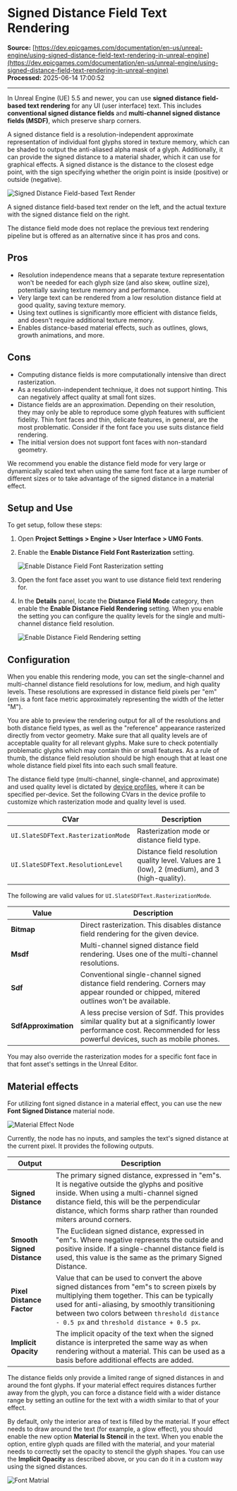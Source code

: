 # Signed Distance Field Text Rendering

**Source:** [https://dev.epicgames.com/documentation/en-us/unreal-engine/using-signed-distance-field-text-rendering-in-unreal-engine](https://dev.epicgames.com/documentation/en-us/unreal-engine/using-signed-distance-field-text-rendering-in-unreal-engine)  
**Processed:** 2025-06-14 17:00:52

---

In Unreal Engine (UE) 5.5 and newer, you can use **signed distance field-based text rendering** for any UI (user interface) text. This includes **conventional signed distance fields** and **multi-channel signed distance fields (MSDF)**, which preserve sharp corners.

A signed distance field is a resolution-independent approximate representation of individual font glyphs stored in texture memory, which can be shaded to output the anti-aliased alpha mask of a glyph. Additionally, it can provide the signed distance to a material shader, which it can use for graphical effects. A signed distance is the distance to the closest edge point, with the sign specifying whether the origin point is inside (positive) or outside (negative).

![Signed Distance Field-based Text Render](https://d1iv7db44yhgxn.cloudfront.net/documentation/images/58d08abf-0c1e-4ea3-88ef-43c2678597fd/sdf-text-render.png)

A signed distance field-based text render on the left, and the actual texture with the signed distance field on the right.

The distance field mode does not replace the previous text rendering pipeline but is offered as an alternative since it has pros and cons.

## Pros

-   Resolution independence means that a separate texture representation won't be needed for each glyph size (and also skew, outline size), potentially saving texture memory and performance.
-   Very large text can be rendered from a low resolution distance field at good quality, saving texture memory.
-   Using text outlines is significantly more efficient with distance fields, and doesn't require additional texture memory.
-   Enables distance-based material effects, such as outlines, glows, growth animations, and more.

## Cons

-   Computing distance fields is more computationally intensive than direct rasterization.
-   As a resolution-independent technique, it does not support hinting. This can negatively affect quality at small font sizes.
-   Distance fields are an approximation. Depending on their resolution, they may only be able to reproduce some glyph features with sufficient fidelity. Thin font faces and thin, delicate features, in general, are the most problematic. Consider if the font face you use suits distance field rendering.
-   The initial version does not support font faces with non-standard geometry.

We recommend you enable the distance field mode for very large or dynamically scaled text when using the same font face at a large number of different sizes or to take advantage of the signed distance in a material effect.

## Setup and Use

To get setup, follow these steps:

1.  Open **Project Settings > Engine > User Interface > UMG Fonts**.
    
2.  Enable the **Enable Distance Field Font Rasterization** setting.
    
    ![ Enable Distance Field Font Rasterization setting](https://d1iv7db44yhgxn.cloudfront.net/documentation/images/70752605-f4f8-4eb6-a1a8-a4708f632928/enable-distance-field-font-rasterization.png)
3.  Open the font face asset you want to use distance field text rendering for.
    
4.  In the **Details** panel, locate the **Distance Field Mode** category, then enable the **Enable Distance Field Rendering** setting. When you enable the setting you can configure the quality levels for the single and multi-channel distance field resolution.
    
    ![Enable Distance Field Rendering setting](https://d1iv7db44yhgxn.cloudfront.net/documentation/images/b7ab6bf5-2aa4-49f5-a604-2f5e3b5183ed/enable-distance-field-rendering-setting.png)

## Configuration

When you enable this rendering mode, you can set the single-channel and multi-channel distance field resolutions for low, medium, and high quality levels. These resolutions are expressed in distance field pixels per "em" (em is a font face metric approximately representing the width of the letter "M").

You are able to preview the rendering output for all of the resolutions and both distance field types, as well as the "reference" appearance rasterized directly from vector geometry. Make sure that all quality levels are of acceptable quality for all relevant glyphs. Make sure to check potentially problematic glyphs which may contain thin or small features. As a rule of thumb, the distance field resolution should be high enough that at least one whole distance field pixel fits into each such small feature.

The distance field type (multi-channel, single-channel, and approximate) and used quality level is dictated by [device profiles](/documentation/en-us/unreal-engine/setting-up-device-profiles-in-unreal-engine), where it can be specified per-device. Set the following CVars in the device profile to customize which rasterization mode and quality level is used.

| **CVar** | **Description** |
| --- | --- |
| `UI.SlateSDFText.RasterizationMode` | Rasterization mode or distance field type. |
| `UI.SlateSDFText.ResolutionLevel` | Distance field resolution quality level. Values are 1 (low), 2 (medium), and 3 (high-quality). |

The following are valid values for `UI.SlateSDFText.RasterizationMode`.

| **Value** | **Description** |
| --- | --- |
| **Bitmap** | Direct rasterization. This disables distance field rendering for the given device. |
| **Msdf** | Multi-channel signed distance field rendering. Uses one of the multi-channel resolutions. |
| **Sdf** | Conventional single-channel signed distance field rendering. Corners may appear rounded or chipped, mitered outlines won't be available. |
| **SdfApproximation** | A less precise version of Sdf. This provides similar quality but at a significantly lower performance cost. Recommended for less powerful devices, such as mobile phones. |

You may also override the rasterization modes for a specific font face in that font asset's settings in the Unreal Editor.

## Material effects

For utilizing font signed distance in a material effect, you can use the new **Font Signed Distance** material node.

![Material Effect Node](https://d1iv7db44yhgxn.cloudfront.net/documentation/images/e5661230-e795-444a-ad83-3c50de81f45e/material-effects.png)

Currently, the node has no inputs, and samples the text's signed distance at the current pixel. It provides the following outputs.

| **Output** | **Description** |
| --- | --- |
| **Signed Distance** | The primary signed distance, expressed in "em"s. It is negative outside the glyphs and positive inside. When using a multi-channel signed distance field, this will be the perpendicular distance, which forms sharp rather than rounded miters around corners. |
| **Smooth Signed Distance** | The Euclidean signed distance, expressed in "em"s. Where negative represents the outside and positive inside. If a single-channel distance field is used, this value is the same as the primary Signed Distance. |
| **Pixel Distance Factor** | Value that can be used to convert the above signed distances from "em"s to screen pixels by multiplying them together. This can be typically used for anti-aliasing, by smoothly transitioning between two colors between `threshold distance - 0.5 px` and `threshold distance + 0.5 px`. |
| **Implicit Opacity** | The implicit opacity of the text when the signed distance is interpreted the same way as when rendering without a material. This can be used as a basis before additional effects are added. |

The distance fields only provide a limited range of signed distances in and around the font glyphs. If your material effect requires distances further away from the glyph, you can force a distance field with a wider distance range by setting an outline for the text with a width similar to that of your effect.

By default, only the interior area of text is filled by the material. If your effect needs to draw around the text (for example, a glow effect), you should enable the new option **Material Is Stencil** in the text. When you enable the option, entire glyph quads are filled with the material, and your material needs to correctly set the opacity to stencil the glyph shapes. You can use the **Implicit Opacity** as described above, or you can do it in a custom way using the signed distances.

![Font Matrial](https://d1iv7db44yhgxn.cloudfront.net/documentation/images/7f0b24a4-309a-43b0-b9d2-ef20a04d973d/font-matrial.png)